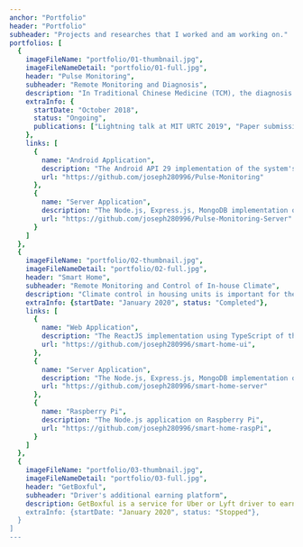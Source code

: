 ```yaml
---
anchor: "Portfolio"
header: "Portfolio"
subheader: "Projects and researches that I worked and am working on."
portfolios: [
  {
    imageFileName: "portfolio/01-thumbnail.jpg",
    imageFileNameDetail: "portfolio/01-full.jpg",
    header: "Pulse Monitoring",
    subheader: "Remote Monitoring and Diagnosis",
    description: "In Traditional Chinese Medicine (TCM), the diagnosis relies on a comprehensive analysis of clinical syndromes by using four methods: inspection, auscultation and olfaction, interrogation and palpation. Pulse examination is one of two practices used in palpation. The doctors normally put three fingers on top of the patient’s wrist and determine the type of pulse with different pressing level. Each finger position is related to a specific organ. With each press and a reflection from the pulse, the doctors gain knowledge of their patient’s organ condition, which normally is combined with multiple factors, such as diet, urine color, skin color, etc. and can finalize their diagnosis. In this research, we argue that it is possible to shorten the gap to support TCM doctors to diagnose patients in distance. In this paper, we propose a new interactive design that uses existing components to demonstrate the possibility for pulse measurement. The design uses a customized circuit layout, a piezoelectric pressure sensor, Arduino Uno, Bluetooth Low Energy (BTLE) breakout and Android application. Our findings, conclusion and future work are discussed at the end of this paper.",
    extraInfo: {
      startDate: "October 2018", 
      status: "Ongoing", 
      publications: ["Lightning talk at MIT URTC 2019", "Paper submission at MIT URTC 2020"],
    },
    links: [
      {
        name: "Android Application",
        description: "The Android API 29 implementation of the system's UI",
        url: "https://github.com/joseph280996/Pulse-Monitoring"
      }, 
      {
        name: "Server Application",
        description: "The Node.js, Express.js, MongoDB implementation of the system",
        url: "https://github.com/joseph280996/Pulse-Monitoring-Server"
      }
    ]
  },
  {
    imageFileName: "portfolio/02-thumbnail.jpg",
    imageFileNameDetail: "portfolio/02-full.jpg",
    header: "Smart Home",
    subheader: "Remote Monitoring and Control of In-house Climate",
    description: "Climate control in housing units is important for the protection and comfort of the inhabitants, as well as pets, plants, goods, and plumbing infrastructure. The regional climate zone, season and weather pattern affect the challenge and cost of controlling indoor climate. During the winter, a heating system is necessary to protect the inhabitants from frigid temperatures. The systems in many residences seem to be designed for energy-saving rather than efficiency. This may lead to an uneven distribution of heat which results in some places within a residence having different temperatures from one another. This discomfort in certain locations may lead people to attempt a direct intervention, such as to use a portable heater or open the window. These direct interventions may degrade the energy efficiency, safety or control for the whole residence. Moreover, many heating and cooling systems tend to dehumidify the air, possibly lower than the comfort level. Inputs for an improved system may include temperature and humidity in multiple locations both within and external to the residence, as well as the level of radiation from the sun. Actuators for an improved system may include heating and cooling control for multiple locations, control of vents and fans, and control of window light opacity. The objective of this project is to propose a system that improve the indoor climate while maintaining safety and energy efficiency at a low cost. By using multiple sensors, actuators, and networking with the internet of things (IoT), the system may be improved. Toward the goal for this project, a prototype for a residence will be developed with multiple sensor inputs and actuator controls. The indoor climate will be monitored for alternative methods.",
    extraInfo: {startDate: "January 2020", status: "Completed"},
    links: [
      {
        name: "Web Application",
        description: "The ReactJS implementation using TypeScript of the system's UI",
        url: "https://github.com/joseph280996/smart-home-ui",
      }, 
      {
        name: "Server Application",
        description: "The Node.js, Express.js, MongoDB implementation of the system",
        url: "https://github.com/joseph280996/smart-home-server"
      },
      {
        name: "Raspberry Pi",
        description: "The Node.js application on Raspberry Pi",
        url: "https://github.com/joseph280996/smart-home-raspPi",
      }
    ]
  },
  {
    imageFileName: "portfolio/03-thumbnail.jpg",
    imageFileNameDetail: "portfolio/03-full.jpg",
    header: "GetBoxful",
    subheader: "Driver's additional earning platform",
    description: GetBoxful is a service for Uber or Lyft driver to earn an extra income. As Uber and Lyft are having more and more driver register each day, the amount of income is becoming less and less. As a result, we tried to provide a service that can allow drivers to sell items that they see fit with the need of their daily riders. The service will provide a box for driver upon purchase to store items for sale and must be registered to a web application before they can market it to the riders.",
    extraInfo: {startDate: "January 2020", status: "Stopped"},
  }
]
---
```

